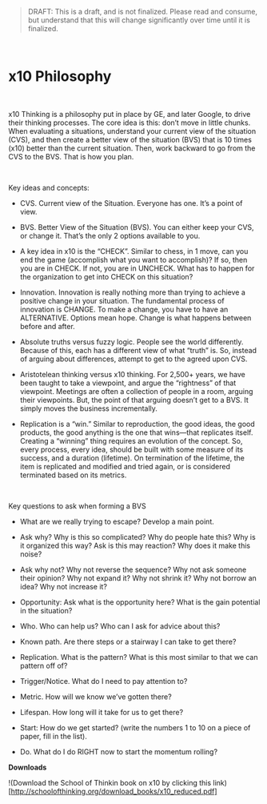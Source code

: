 >   DRAFT: This is a draft, and is not finalized. Please read and consume, but
>   understand that this will change significantly over time until it is
>   finalized.

 

x10 Philosophy
==============

 

x10 Thinking is a philosophy put in place by GE, and later Google, to drive
their thinking processes.  The core idea is this:  don’t move in little chunks.
When evaluating a situations, understand your current view of the situation
(CVS), and then create a better view of the situation (BVS) that is 10 times
(x10) better than the current situation.  Then, work backward to go from the CVS
to the BVS.  That is how you plan.

 

Key ideas and concepts:

-   CVS. Current view of the Situation. Everyone has one. It’s a point of view.

-   BVS. Better View of the Situation (BVS).  You can either keep your CVS, or
    change it. That’s the only 2 options available to you.

-   A key idea in x10 is the “CHECK”.  Similar to chess, in 1 move, can you end
    the game (accomplish what you want to accomplish)?  If so, then you are in
    CHECK.  If not, you are in UNCHECK.  What has to happen for the organization
    to get into CHECK on this situation?

-   Innovation. Innovation is really nothing more than trying to achieve a
    positive change in your situation. The fundamental process of innovation is
    CHANGE. To make a change, you have to have an ALTERNATIVE. Options mean
    hope. Change is what happens between before and after.

-   Absolute truths versus fuzzy logic.  People see the world differently.
    Because of this, each has a different view of what “truth” is. So, instead
    of arguing about differences, attempt to get to the agreed upon CVS.

-   Aristotelean thinking versus x10 thinking. For 2,500+ years, we have been
    taught to take a viewpoint, and argue the “rightness” of that viewpoint.
    Meetings are often a collection of people in a room, arguing their
    viewpoints. But, the point of that arguing doesn’t get to a BVS. It simply
    moves the business incrementally.

-   Replication is a “win.” Similar to reproduction, the good ideas, the good
    products, the good anything is the one that wins—that replicates itself.
    Creating a “winning” thing requires an evolution of the concept. So, every
    process, every idea, should be built with some measure of its success, and a
    duration (lifetime). On termination of the lifetime, the item is replicated
    and modified and tried again, or is considered terminated based on its
    metrics.

 

Key questions to ask when forming a BVS

-   What are we really trying to escape?  Develop a main point.

-   Ask why? Why is this so complicated? Why do people hate this? Why is it
    organized this way? Ask is this may reaction? Why does it make this noise?

-   Ask why not? Why not reverse the sequence? Why not ask someone their
    opinion? Why not expand it? Why not shrink it? Why not borrow an idea?  Why
    not increase it?

-   Opportunity: Ask what is the opportunity here?  What is the gain potential
    in the situation?

-   Who. Who can help us? Who can I ask for advice about this?

-   Known path. Are there steps or a stairway I can take to get there?

-   Replication. What is the pattern? What is this most similar to that we can
    pattern off of?

-   Trigger/Notice. What do I need to pay attention to?

-   Metric. How will we know we’ve gotten there?

-   Lifespan. How long will it take for us to get there?

-   Start: How do we get started? (write the numbers 1 to 10 on a piece of
    paper, fill in the list).

-   Do. What do I do RIGHT now to start the momentum rolling?


**Downloads**

!(Download the School of Thinkin book on x10 by clicking this link)[http://schoolofthinking.org/download_books/x10_reduced.pdf]
